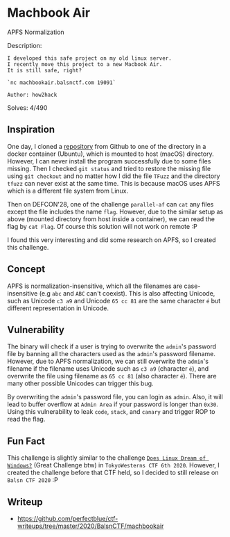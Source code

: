 # Machbook Air

APFS Normalization

Description:

```
I developed this safe project on my old linux server.
I recently move this project to a new Macbook Air.
It is still safe, right?

`nc machbookair.balsnctf.com 19091`

Author: how2hack
```

Solves: 4/490

## Inspiration

One day, I cloned a [repository](https://github.com/HexHive/T-Fuzz) from Github to one of the directory in a docker container (Ubuntu), which is mounted to host (macOS) directory. However, I can never install the program successfully due to some files missing. Then I checked `git status` and tried to restore the missing file using `git checkout` and no matter how I did the file `TFuzz` and the directory `tfuzz` can never exist at the same time. This is because macOS uses APFS which is a different file system from Linux.

Then on DEFCON'28, one of the challenge `parallel-af` can `cat` any files except the file includes the name `flag`. However, due to the similar setup as above (mounted directory from host inside a container), we can read the flag by `cat Flag`. Of course this solution will not work on remote :P

I found this very interesting and did some research on APFS, so I created this challenge.

## Concept

APFS is normalization-insensitive, which all the filenames are case-insensitive (e.g `abc` and `ABC` can't coexist). This is also affecting Unicode, such as Unicode `c3 a9` and Unicode `65 cc 81` are the same character `é` but different representation in Unicode.

## Vulnerability

The binary will check if a user is trying to overwrite the `admin`'s password file by banning all the characters used as the `admin`'s password filename. However, due to APFS normalization, we can still overwrite the `admin`'s filename if the filename uses Unicode such as `c3 a9` (character `é`), and overwrite the file using filename as `65 cc 81` (also character `é`). There are many other possible Unicodes can trigger this bug.

By overwriting the `admin`'s password file, you can login as `admin`. Also, it will lead to buffer overflow at `Admin Area` if your password is longer than `0x30`. Using this vulnerability to leak `code`, `stack`, and `canary` and trigger ROP to read the flag.

## Fun Fact

This challenge is slightly similar to the challenge [`Does Linux Dream of Windows?`](https://gist.github.com/ytoku/ffd67666953d707040b391e17218dccb) (Great Challenge btw) in `TokyoWesterns CTF 6th 2020`. However, I created the challenge before that CTF held, so I decided to still release on `Balsn CTF 2020` :P

## Writeup
* https://github.com/perfectblue/ctf-writeups/tree/master/2020/BalsnCTF/machbookair